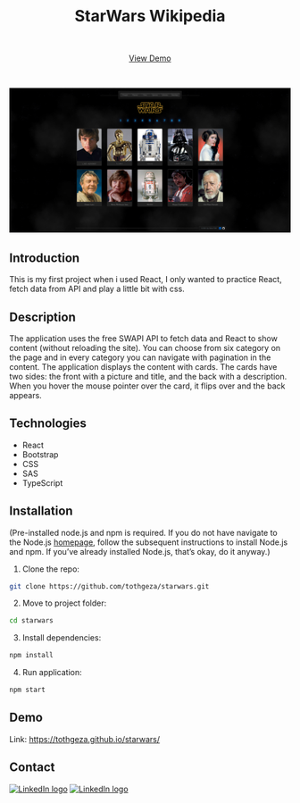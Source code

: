 <!-- ABOUT THE PROJECT -->
<br />
<p align="center">

  <h1 align="center">StarWars Wikipedia</h2>
  <br />
  <p align="center">
    <a href="https://tothgeza.github.io/starwars/">View Demo</a>
  </p>
  <br />
</p>

[![Reaction Test][product-screenshot]](https://example.com)

## Introduction

This is my first project when i used React, I only wanted to practice React, fetch data from API and play a little bit with css.

## Description

The application uses the free SWAPI API to fetch data and React to show content (without reloading the site). You can choose from six category on the page and in every category you can navigate with pagination in the content. The application displays the content with cards. The cards have two sides: the front with a picture and title, and the back with a description. When you hover the mouse pointer over the card, it flips over and the back appears.

## Technologies

* React
* Bootstrap
* CSS
* SAS
* TypeScript

## Installation

(Pre-installed node.js and npm is required. If you do not have navigate to the Node.js <a href="https://nodejs.org/en/">homepage</a>, follow the subsequent instructions to install Node.js and npm. If you’ve already installed Node.js, that’s okay, do it anyway.)

1. Clone the repo:
```bash
git clone https://github.com/tothgeza/starwars.git
```
2. Move to project folder:
```bash
cd starwars
```
3. Install dependencies:
```bash
npm install
```
4. Run application:
```bash
npm start
```

## Demo

Link: https://tothgeza.github.io/starwars/

## Contact

[<img src="https://img.shields.io/badge/Linkedin-white?style=flat&logo=linkedin&labelColor=blue" alt="LinkedIn logo" title="LinkedIn" height="25" />](https://www.linkedin.com/in/gezatoth)
[<img src="https://img.shields.io/badge/Gmail-white?style=flat&logo=gmail&labelColor=white" alt="LinkedIn logo" title="LinkedIn" height="25" />](mailto:toth.geza.0425@gmail.com)

[product-screenshot]: src/img/screenshot.png